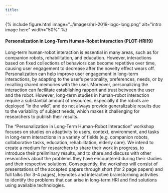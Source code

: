 ```yaml
---
title: 
---
```


{% include figure.html image="../images/hri-2019-logo-long.png" alt="intro image here" width="50%" %}

#### Personalization in Long-Term Human-Robot Interaction (PLOT-HRI19)

Long-term human-robot interaction is essential in many areas, such as for companion robots, rehabilitation, and education. However, interactions based on fixed collections of behaviors can become repetitive over time, causing user engagement to decrease after the novelty effect wears off. Personalization can help improve user engagement in long-term interactions, by adapting to the user’s personality, preferences, needs, or by recalling shared memories with the user. Moreover, personalizing the interaction can facilitate establishing rapport and trust between the user and the robot. However, long-term studies in human-robot interaction require a substantial amount of resources, especially if the robots are deployed “in the wild”, and do not always provide generalizable results due to the variability of subject needs, which makes it challenging for researchers to publish their results.

The “Personalization in Long-Term Human-Robot Interaction” workshop focuses on studies on adaptivity to users, context, environment, and tasks in long-term interactions in a variety of fields (e.g. companion robots, collaborative tasks, education, rehabilitation, elderly care). We intend to create a medium for researchers to share their work in progress, to introduce their preliminary results, and to share and discuss with other researchers about the problems they have encountered during their studies and their respective solutions. Consequently, the workshop will consist of presentations of the accepted papers through short (for 2 page papers) and full talks (for 3-4 pages), keynotes and interactive brainstorming activities to identify the problems that can arise in long-term HRI and find solutions using available technologies.


